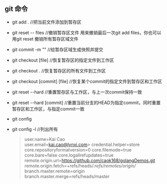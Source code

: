 ## git 命令

* git add . //把当前文件添加到暂存区
* git reset -- files //撤销暂存区文件   用来撤销最后一次git add files，你也可以用git reset    撤销所有暂存区域文件
* git commit -m ""  //给暂存区域生成快照并提交

* git checkout [file] //恢复暂存区的指定文件到工作区
* git checkout .   //恢复暂存区的所有文件到工作区
* git checkout [commit] [file]  //恢复某个commit的指定文件到暂存区和工作区

* git reset --hard  //重置暂存区与工作区，与上一次commit保持一致
* git reset --hard [commit]  //重置当前分支的HEAD为指定commit，同时重置暂存区和工作区，与指定commit一致

* git config 
* git config -l  //列出所有

  > user.name=Kai Cao </br>
  > user.email=kai.cao@lynxi.com>
  credential.helper=store
  core.repositoryformatversion=0
  core.filemode=true
  core.bare=false
  core.logallrefupdates=true
  remote.origin.url=https://github.com/caok168/golangDemos.git
  remote.origin.fetch=+refs/heads/*:refs/remotes/origin/*
  branch.master.remote=origin
  branch.master.merge=refs/heads/master
